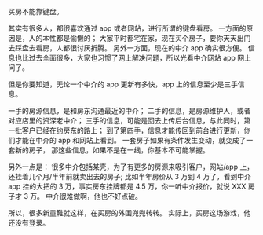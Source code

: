 买房不能靠键盘。

其实有很多人，都很喜欢通过 app 或者网站，进行所谓的键盘看房。
一方面的原因是，人的本性都是偷懒的；
大家平时都宅在家，现在买个房子，要你天天出门去踩盘去看房，人都很讨厌折腾。
另外一方面，现在的中介 app 确实很方便。
信息也比过去全面很多，大家也习惯了网上解决问题，所以光看中介网站 app 网上问了。

但是你要知道，无论一个中介的 app 更新有多快，app 上的信息至少是三手信息。

一手的房源信息，是和房东沟通最近的中介；
二手的信息，是房源维护人，或者对应店里的资深老中介；
三手的信息，可能是回去上传后台信息，与此同时，第一批客户已经在约房东的路上；
到了第四手，信息才能传回到前台进行更新，你们才能在中介的 app 和网站上看到。
一套房子如果有条件发生变动，就变成了一套新的房子，
那这些信息，如果不是在一线，你基本不可能掌握。

另外一点是：
很多中介包括某壳，为了有更多的房源来吸引客户，网站/app 上，还挂着几个月/半年前就卖出去的房子;
比如半年房价从 3 万到 4 万了，看到中介 app 挂的大把的 3 万，事实房东挂牌都是 4.5 万，你一听中介报价，就说 XXX 房子才 3 万。
中介很难做啊，他也不好点破。

所以，很多新童鞋就这样，在买房的外围兜兜转转。
实际上，买房这场游戏，他还没有登录。
